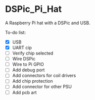# DSPic_Pi_Hat
A Raspberry Pi hat with a DSPic and USB.

To-do list:
- [x] USB
- [x] UART cip
- [ ] Verify chip selected 
- [ ] Wire DSPic 
- [ ] Wire to Pi GPIO
- [ ] Add debug port
- [ ] Add connectors for coil drivers
- [ ] Add chip protection
- [ ] Add connector for other PSU
- [ ] Add pcb art